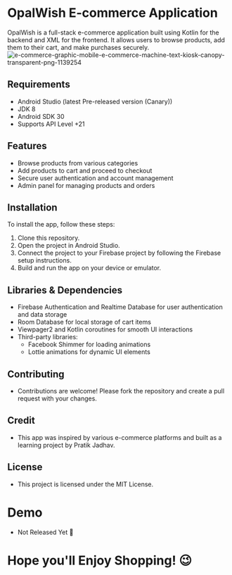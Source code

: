# OpalWish E-commerce Application

OpalWish is a full-stack e-commerce application built using Kotlin for the backend and XML for the frontend. It allows users to browse products, add them to their cart, and make purchases securely.
![e-commerce-graphic-mobile-e-commerce-machine-text-kiosk-canopy-transparent-png-1139254](https://github.com/pratik50/OpalWish/assets/92214381/8461137c-af82-4c5d-8725-41b784bd42c6)


## Requirements

- Android Studio (latest Pre-released version (Canary))
- JDK 8
- Android SDK 30
- Supports API Level +21

## Features

- Browse products from various categories
- Add products to cart and proceed to checkout
- Secure user authentication and account management
- Admin panel for managing products and orders

## Installation

To install the app, follow these steps:

1. Clone this repository.
2. Open the project in Android Studio.
3. Connect the project to your Firebase project by following the Firebase setup instructions.
4. Build and run the app on your device or emulator.

## Libraries & Dependencies

- Firebase Authentication and Realtime Database for user authentication and data storage
- Room Database for local storage of cart items
- Viewpager2 and Kotlin coroutines for smooth UI interactions
- Third-party libraries:
  - Facebook Shimmer for loading animations
  - Lottie animations for dynamic UI elements

## Contributing

- Contributions are welcome! Please fork the repository and create a pull request with your changes.

## Credit

- This app was inspired by various e-commerce platforms and built as a learning project by Pratik Jadhav.

## License

- This project is licensed under the MIT License.

# Demo

- Not Released Yet 🥲

# Hope you'll Enjoy Shopping! 😉  

